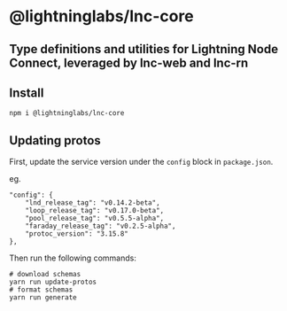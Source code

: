 # @lightninglabs/lnc-core

## Type definitions and utilities for Lightning Node Connect, leveraged by lnc-web and lnc-rn

## Install

`npm i @lightninglabs/lnc-core`

## Updating protos

First, update the service version under the `config` block in `package.json`.

eg.

```
"config": {
    "lnd_release_tag": "v0.14.2-beta",
    "loop_release_tag": "v0.17.0-beta",
    "pool_release_tag": "v0.5.5-alpha",
    "faraday_release_tag": "v0.2.5-alpha",
    "protoc_version": "3.15.8"
},
```

Then run the following commands:

```
# download schemas
yarn run update-protos
# format schemas
yarn run generate
```
